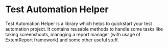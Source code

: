 # Test Automation Helper

Test Automation Helper is a library which helps to quickstart your test automation project. It contains reusable methods to handle some tasks like taking screenshoots, managing a report manager (with usage of ExtentReport framework) and some other useful stuff.